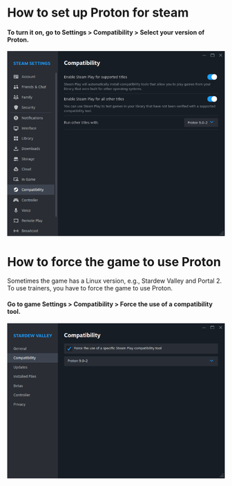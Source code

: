 # How to set up Proton for steam
#### To turn it on, go to Settings > Compatibility > Select your version of Proton.  
![Steam set up Proton](../image/steam_setup_proton.png)


# How to force the game to use Proton
Sometimes the game has a Linux version, e.g., Stardew Valley and Portal 2.  
To use trainers, you have to force the game to use Proton.  
#### Go to game Settings > Compatibility > Force the use of a compatibility tool.
![Game force Proton](../image/game_force_proton.png)

